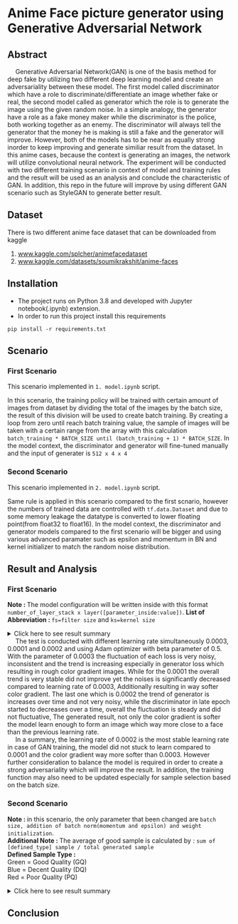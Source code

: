 # Anime Face picture generator using Generative Adversarial Network

## Abstract
&emsp; Generative Adversarial Network(GAN) is one of the basis method for deep fake by utilizing two different deep learning model and create an adversariality between these model. The first model called discriminator which have a role to discriminate/differentiate an image whether fake or real, the second model called as generator which the role is to generate the image using the given random noise. In a simple analogy, the generator have a role as a fake money maker while the discriminator is the police, both working together as an enemy. The discriminator will always tell the generator that the money he is making is still a fake and the generator will improve. However, both of the models has to be near as equally strong inorder to keep improving and generate similiar result from the dataset. In this anime cases, because the context is generating an images, the network will utilize convolutional neural network. The experiment will be conducted with two different training scenario in context of model and training rules and the result will be used as an analysis and conclude the characteristic of GAN. In addition, this repo in the future will improve by using different GAN scenario such as StyleGAN to generate better result.

## Dataset
There is two different anime face dataset that can be downloaded from kaggle  
1. www.kaggle.com/splcher/animefacedataset
2. www.kaggle.com/datasets/soumikrakshit/anime-faces

## Installation
- The project runs on Python 3.8 and developed with Jupyter notebook(.ipynb) extension.
- In order to run this project install this requirements
```
pip install -r requirements.txt
```

## Scenario
### First Scenario
This scenario implemented in ```1. model.ipynb``` script. </br>

In this scenario, the training policy will be trained with certain amount of images from dataset by dividing the total of the images by the batch size, the result of this division will be used to create batch training. By creating a loop from zero until reach batch training value, the sample of images will be taken with a certain range from the array with this calculation ```batch_training * BATCH_SIZE until (batch_training + 1) * BATCH_SIZE```. In the model context, the discriminator and generator will fine-tuned manually and the input of generater is ```512 x 4 x 4```

### Second Scenario
This scenario implemented in ```2. model.ipynb``` script. </br>

Same rule is applied in this scenario compared to the first scnario, however the numbers of trained data are controlled with ```tf.data.Dataset``` and due to some memory leakage the datatype is converted to lower floating point(from float32 to float16). In the model context, the discriminator and generator models compared to the first scenario will be bigger and using various advanced paramater such as epsilon and momentum in BN and kernel initializer to match the random noise distribution.

## Result and Analysis
### First Scenario
<b>Note : </b> The model configuration will be written inside with this format ```number_of_layer_stack x layer([parameter_inside:value])```.
<b>List of Abbreviation : </b> ```fs=filter size``` and ```ks=kernel size```
<details markdown="1">
<summary>Click here to see result summary</summary>
</br>
<table style="width:200%">
  <tr> 
      <th> Parameter </th>
      <th> Model Configuration </th>
      <th> Generator Loss </th>
      <th> Discriminator Real Loss </th>
      <th> Discriminator Fake Loss </th>
      <th> Result Sample </th>
  </tr>
  <tr> 
      <td> Adam learning rate:0.0003, beta:0.5, epoch:100, batch size:256</td>
      <td> Generator:</br> 4xTranspooseConv2D( </br>
        &ensp;[fs=32, ks=(4, 4)], </br>&ensp;[fs=64, ks=(4, 4)], </br>
        &ensp;[fs=128, ks=(4, 4)], </br>&ensp;[fs=3, ks=(4, 4)] </br>) </br>
        Discriminator:</br> 2xConv2D( </br>
        &ensp;[fs=32, ks=(3, 3)], </br>&ensp;[fs=32, ks=(3, 3)] </br>)</td>
      <td> <img src="https://user-images.githubusercontent.com/54882818/195834317-13484e36-212a-4cda-b6eb-a12d417ce302.jpg"/> </td>
      <td> <img src="https://user-images.githubusercontent.com/54882818/195834437-3e0cea19-dd3c-4e70-b734-2fef24fb1118.jpg"/> </td>
      <td> <img src="https://user-images.githubusercontent.com/54882818/195834567-78dc1cff-d3e2-4ed7-8198-78c9eea0aeda.jpg"/> </td>
      <td> <img src="https://user-images.githubusercontent.com/54882818/195834822-b3450d6e-f3fd-40cf-a8bd-677f90460ed3.jpg"/> </td>
  </tr>
  <tr> 
      <td> Adam learning rate:0.0001, beta:0.5, epoch:100, batch size:256</td>
      <td> Generator:</br> 4xTranspooseConv2D( </br>
        &ensp;[fs=32, ks=(4, 4)], </br>&ensp;[fs=64, ks=(4, 4)], </br>
        &ensp;[fs=128, ks=(4, 4)], </br>&ensp;[fs=3, ks=(4, 4)] </br>) </br>
        Discriminator:</br> 2xConv2D( </br>
        &ensp;[fs=32, ks=(3, 3)], </br>&ensp;[fs=32, ks=(3, 3)] </br>)</td>
      <td> <img src="https://user-images.githubusercontent.com/54882818/196091721-d9f91e1b-98ee-43d3-afb1-b41d6b371375.jpg"/> </td>
      <td> <img src="https://user-images.githubusercontent.com/54882818/196091515-0ad40c0c-183b-4f68-9610-009cfc193fd3.jpg"/> </td>
      <td> <img src="https://user-images.githubusercontent.com/54882818/196091540-5640f56c-abb3-4d7b-bbcc-79f3cdac4d9d.jpg"/> </td>
      <td> <img src="https://user-images.githubusercontent.com/54882818/196091774-cdaa44aa-ce46-4f05-ba36-db0529ab5180.jpg"/> </td>
  </tr>
  <tr> 
      <td> Adam learning rate:0.0002, beta:0.5, epoch:100, batch size:256</td>
      <td> Generator:</br> 4xTranspooseConv2D( </br>
        &ensp;[fs=32, ks=(4, 4)], </br>&ensp;[fs=64, ks=(4, 4)], </br>
        &ensp;[fs=128, ks=(4, 4)], </br>&ensp;[fs=3, ks=(4, 4)] </br>) </br>
        Discriminator:</br> 2xConv2D( </br>
        &ensp;[fs=32, ks=(3, 3)], </br>&ensp;[fs=32, ks=(3, 3)] </br>)</td>
      <td> <img src="https://user-images.githubusercontent.com/54882818/196096769-c6c599b3-21d6-4ddd-94f8-ecc8895fb152.jpg"/> </td>
      <td> <img src="https://user-images.githubusercontent.com/54882818/196096812-3deb84a1-8aa6-4c18-a289-35358abc9422.jpg"/> </td>
      <td> <img src="https://user-images.githubusercontent.com/54882818/196096843-97758c51-3777-473f-9e94-a2f327a93edb.jpg"/> </td>
      <td> <img src="https://user-images.githubusercontent.com/54882818/196096900-0c485720-394a-42e0-9006-03dd5a0d253c.jpg"/> </td>
  </tr>
</table>
</details>
&emsp; The test is conducted with different learning rate simultaneously 0.0003, 0.0001 and 0.0002 and using Adam optimizer with beta parameter of 0.5. With the parameter of 0.0003 the fluctuation of each loss is very noisy, inconsistent and the trend is increasing especially in generator loss which resulting in rough color gradient images. While for the 0.0001 the overall trend is very stable did not improve yet the noises is significantly decreased compared to learning rate of 0.0003, Additionally resulting in way softer color gradient. The last one which is 0.0002 the trend of generator is increases over time and not very noisy, while the discriminator in late epoch started to decreases over a time, overall the fluctuation is steady and did not fluctuative, The generated result, not only the color gradient is softer the model learn enough to form an image which way more close to a face than the previous learning rate. </br>
&emsp; In a summary, the learning rate of 0.0002 is the most stable learning rate in case of GAN training, the model did not stuck to learn compared to 0.0001 and the color gradient way more softer than 0.0003. However further consideration to balance the model is required in order to create a strong adversariality which will improve the result. In addition, the training function may also need to be updated especially for sample selection based on the batch size.

### Second Scenario
<b>Note : </b> in this scenario, the only parameter that been changed are ```batch size, addition of batch norm(momentum and epsilon) and weight initialization```.</br>
<b>Additional Note : </b> The average of good sample is calculated by : ```sum of [defined_type] sample / total generated sample``` </br>
<b> Defined Sample Type : </b> </br>
Green = Good Quality (GQ) </br>
Blue = Decent Quality (DQ) </br>
Red = Poor Quality (PQ) </br>
<details markdown="1">
<summary>Click here to see result summary</summary>
</br>
<table style="width:200%">
  <tr> 
      <th> Parameter Configuration </th>
      <th> Generator and Discriminator Loss </th>
      <th> Result Sample </th>
      <th> Average Good Sample </th>
  </tr>
  <tr> 
      <td>
        <b>General Param </b>: batch size:10, epoch:40 </br>
        <b>Generator     </b>: truncated normal(stddev) weight init:0.02, generator batch norm(momentum; epsilon):0.8; 10**5 </br> 
        <b>Discriminator </b>: discriminator batch norm(momentum):0.8 </br>
      </td>
      <td> <img src="https://user-images.githubusercontent.com/54882818/196102991-2be0bffe-c999-465b-8015-2a4a1961c29f.jpg"/> </td>
      <td> <img src="https://user-images.githubusercontent.com/54882818/196392402-9ce60b18-da3c-4482-b203-f2af0a2bddb9.jpg"/> </td>
      <td> 
        GQ Rate: </br>3 / 20  = <b>15%</b> </br>
        DQ Rate: </br>7 / 20  = <b>35%</b> </br>
        PQ Rate: </br>10 / 20 = <b>50%</b>
      </td>

  </tr>
  <tr> 
      <td>
        <b>General Param </b>: batch size:64, epoch:40 </br>
        <b>Generator     </b>: truncated normal(stddev) weight init:0.02, generator batch norm(momentum; epsilon):0.8; 10**5 </br> 
        <b>Discriminator </b>: discriminator batch norm(momentum):0.8 </br>
      </td>
      <td> <img src="https://user-images.githubusercontent.com/54882818/196103653-0acb5c9f-d21c-4932-a551-16047f797b67.png"/> </td>
      <td> <img src="https://user-images.githubusercontent.com/54882818/196393687-e97714d4-2d35-45ed-b649-26384365c805.jpg"/> </td>
      <td> 
        GQ Rate: </br>3 / 20  = <b>15%</b> </br>
        DQ Rate: </br>2 / 20  = <b>10%</b> </br>
        PQ Rate: </br>15 / 20 = <b>75%</b>
      </td>
  </tr>
  <tr> 
      <td>
        <b>General Param </b>: batch size:64, epoch:40 </br>
        <b>Generator     </b>: truncated normal(stddev) weight init:0.02 </br> 
        <b>Discriminator </b>: discriminator batch norm(momentum):0.8 </br>
      </td>
      <td> <img src="https://user-images.githubusercontent.com/54882818/196108877-23628a17-5480-4fc7-b3be-6aadb2f678fb.jpg"/> </td>
      <td> <img src="https://user-images.githubusercontent.com/54882818/196393826-f8ab1a4e-98f1-4620-9edf-10cd851ade75.jpg"/> </td>
      <td> 
        GQ Rate: </br>1 / 20  = <b>5%</b> </br>
        DQ Rate: </br>4 / 20  = <b>40%</b> </br>
        PQ Rate: </br>15 / 20 = <b>75%</b>
      </td>
  </tr>
  <tr> 
      <td>
        <b>General Param </b>: batch size:64, epoch:200 </br>
        <b>Generator     </b>: truncated normal(stddev) weight init:0.02, increasing conv filter to (128, 64, 64) </br> 
        <b>Discriminator </b>: discriminator batch norm(momentum):0.8, decreasement conv filter to (32, 64, 64, 128) </br>
      </td>
      <td> <img src="https://user-images.githubusercontent.com/54882818/198332601-d875484d-8c72-42ef-a5b8-9451cacea7a2.jpg"/> </td>
      <td> <img src="https://user-images.githubusercontent.com/54882818/198331231-7c1cd038-eacf-46a3-a05f-0327fce1788f.jpg"/> </td>
      <td> 
        GQ Rate: </br>1 / 20  = <b>5%</b> </br>
        DQ Rate: </br>4 / 20  = <b>40%</b> </br>
        PQ Rate: </br>15 / 20 = <b>75%</b>
      </td>
  </tr>
  <tr>
      <td>
        <b>General Param </b>: batch size:64, epoch:200 </br>
        <b>Generator     </b>: truncated normal(stddev) weight init:0.02, increasing conv filter to (128, 128, 64) </br> 
        <b>Discriminator </b>: discriminator batch norm(momentum):0.8, decreasement conv filter to (32, 64, 64, 128) </br>
      </td>
      <td> <img src="https://user-images.githubusercontent.com/54882818/198333812-38339ea5-b63c-4e0d-988e-06bd342924f4.jpg"/> </td>
      <td> <img src="https://user-images.githubusercontent.com/54882818/198333889-527964ec-b65d-4796-b7f5-6791710e36ef.jpg"/> </td>
      <td> 
        GQ Rate: </br>1 / 20  = <b>5%</b> </br>
        DQ Rate: </br>4 / 20  = <b>40%</b> </br>
        PQ Rate: </br>15 / 20 = <b>75%</b>
      </td>
  </tr>
</table>
</details>

## Conclusion
